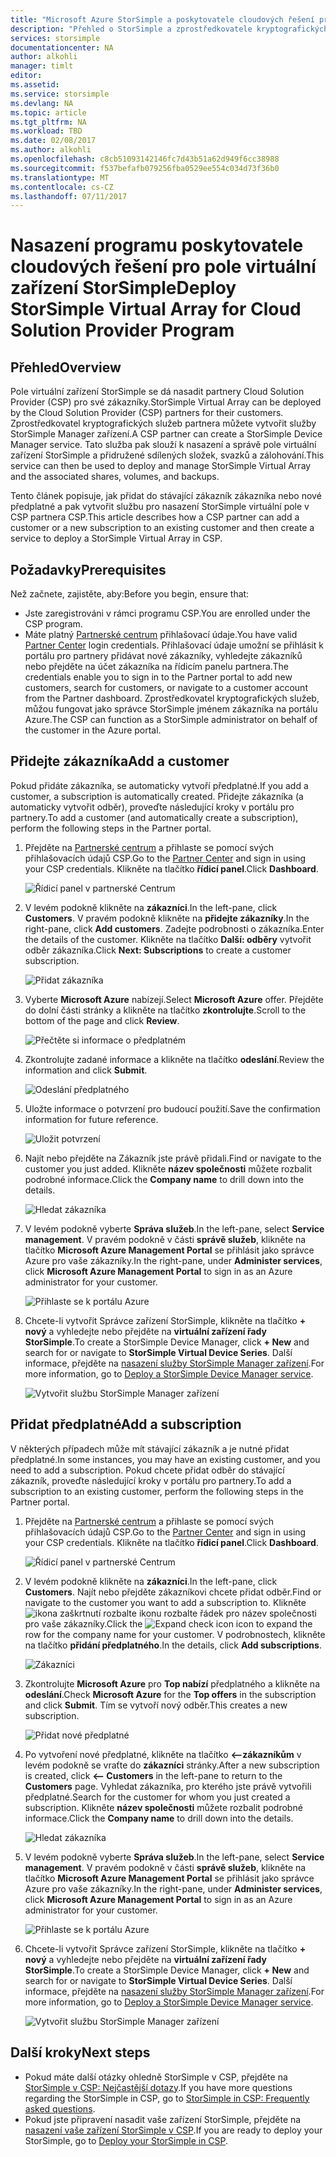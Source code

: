```yaml
---
title: "Microsoft Azure StorSimple a poskytovatele cloudových řešení programu přehled | Microsoft Docs"
description: "Přehled o StorSimple a zprostředkovatele kryptografických služeb pro partnery služby StorSimple."
services: storsimple
documentationcenter: NA
author: alkohli
manager: timlt
editor: 
ms.assetid: 
ms.service: storsimple
ms.devlang: NA
ms.topic: article
ms.tgt_pltfrm: NA
ms.workload: TBD
ms.date: 02/08/2017
ms.author: alkohli
ms.openlocfilehash: c8cb51093142146fc7d43b51a62d949f6cc38988
ms.sourcegitcommit: f537befafb079256fba0529ee554c034d73f36b0
ms.translationtype: MT
ms.contentlocale: cs-CZ
ms.lasthandoff: 07/11/2017
---
```

# <a name="deploy-storsimple-virtual-array-for-cloud-solution-provider-program"></a><span data-ttu-id="b653f-103">Nasazení programu poskytovatele cloudových řešení pro pole virtuální zařízení StorSimple</span><span class="sxs-lookup"><span data-stu-id="b653f-103">Deploy StorSimple Virtual Array for Cloud Solution Provider Program</span></span>

## <a name="overview"></a><span data-ttu-id="b653f-104">Přehled</span><span class="sxs-lookup"><span data-stu-id="b653f-104">Overview</span></span>

<span data-ttu-id="b653f-105">Pole virtuální zařízení StorSimple se dá nasadit partnery Cloud Solution Provider (CSP) pro své zákazníky.</span><span class="sxs-lookup"><span data-stu-id="b653f-105">StorSimple Virtual Array can be deployed by the Cloud Solution Provider (CSP) partners for their customers.</span></span> <span data-ttu-id="b653f-106">Zprostředkovatel kryptografických služeb partnera můžete vytvořit služby StorSimple Manager zařízení.</span><span class="sxs-lookup"><span data-stu-id="b653f-106">A CSP partner can create a StorSimple Device Manager service.</span></span> <span data-ttu-id="b653f-107">Tato služba pak slouží k nasazení a správě pole virtuální zařízení StorSimple a přidružené sdílených složek, svazků a zálohování.</span><span class="sxs-lookup"><span data-stu-id="b653f-107">This service can then be used to deploy and manage StorSimple Virtual Array and the associated shares, volumes, and backups.</span></span>

<span data-ttu-id="b653f-108">Tento článek popisuje, jak přidat do stávající zákazník zákazníka nebo nové předplatné a pak vytvořit službu pro nasazení StorSimple virtuální pole v CSP partnera CSP.</span><span class="sxs-lookup"><span data-stu-id="b653f-108">This article describes how a CSP partner can add a customer or a new subscription to an existing customer and then create a service to deploy a StorSimple Virtual Array in CSP.</span></span>

## <a name="prerequisites"></a><span data-ttu-id="b653f-109">Požadavky</span><span class="sxs-lookup"><span data-stu-id="b653f-109">Prerequisites</span></span>

<span data-ttu-id="b653f-110">Než začnete, zajistěte, aby:</span><span class="sxs-lookup"><span data-stu-id="b653f-110">Before you begin, ensure that:</span></span>

- <span data-ttu-id="b653f-111">Jste zaregistrováni v rámci programu CSP.</span><span class="sxs-lookup"><span data-stu-id="b653f-111">You are enrolled under the CSP program.</span></span>
- <span data-ttu-id="b653f-112">Máte platný [Partnerské centrum](http://partnercenter.microsoft.com/) přihlašovací údaje.</span><span class="sxs-lookup"><span data-stu-id="b653f-112">You have valid [Partner Center](http://partnercenter.microsoft.com/) login credentials.</span></span> <span data-ttu-id="b653f-113">Přihlašovací údaje umožní se přihlásit k portálu pro partnery přidávat nové zákazníky, vyhledejte zákazníků nebo přejděte na účet zákazníka na řídicím panelu partnera.</span><span class="sxs-lookup"><span data-stu-id="b653f-113">The credentials enable you to sign in to the Partner portal to add new customers, search for customers, or navigate to a customer account from the Partner dashboard.</span></span> <span data-ttu-id="b653f-114">Zprostředkovatel kryptografických služeb, můžou fungovat jako správce StorSimple jménem zákazníka na portálu Azure.</span><span class="sxs-lookup"><span data-stu-id="b653f-114">The CSP can function as a StorSimple administrator on behalf of the customer in the Azure portal.</span></span>
                             
## <a name="add-a-customer"></a><span data-ttu-id="b653f-115">Přidejte zákazníka</span><span class="sxs-lookup"><span data-stu-id="b653f-115">Add a customer</span></span>

<span data-ttu-id="b653f-116">Pokud přidáte zákazníka, se automaticky vytvoří předplatné.</span><span class="sxs-lookup"><span data-stu-id="b653f-116">If you add a customer, a subscription is automatically created.</span></span> <span data-ttu-id="b653f-117">Přidejte zákazníka (a automaticky vytvořit odběr), proveďte následující kroky v portálu pro partnery.</span><span class="sxs-lookup"><span data-stu-id="b653f-117">To add a customer (and automatically create a subscription), perform the following steps in the Partner portal.</span></span>

1. <span data-ttu-id="b653f-118">Přejděte na [Partnerské centrum](http://partnercenter.microsoft.com/) a přihlaste se pomocí svých přihlašovacích údajů CSP.</span><span class="sxs-lookup"><span data-stu-id="b653f-118">Go to the [Partner Center](http://partnercenter.microsoft.com/) and sign in using your CSP credentials.</span></span> <span data-ttu-id="b653f-119">Klikněte na tlačítko **řídicí panel**.</span><span class="sxs-lookup"><span data-stu-id="b653f-119">Click **Dashboard**.</span></span>

     ![Řídicí panel v partnerské Centrum](./media/storsimple-partner-csp-deploy/image1.png)
                              
2. <span data-ttu-id="b653f-121">V levém podokně klikněte na **zákazníci**.</span><span class="sxs-lookup"><span data-stu-id="b653f-121">In the left-pane, click **Customers**.</span></span> <span data-ttu-id="b653f-122">V pravém podokně klikněte na **přidejte zákazníky**.</span><span class="sxs-lookup"><span data-stu-id="b653f-122">In the right-pane, click **Add customers**.</span></span> <span data-ttu-id="b653f-123">Zadejte podrobnosti o zákazníka.</span><span class="sxs-lookup"><span data-stu-id="b653f-123">Enter the details of the customer.</span></span> <span data-ttu-id="b653f-124">Klikněte na tlačítko **Další: odběry** vytvořit odběr zákazníka.</span><span class="sxs-lookup"><span data-stu-id="b653f-124">Click **Next: Subscriptions** to create a customer subscription.</span></span>

    ![Přidat zákazníka](./media/storsimple-partner-csp-deploy/image2.png)

3.  <span data-ttu-id="b653f-126">Vyberte **Microsoft Azure** nabízejí.</span><span class="sxs-lookup"><span data-stu-id="b653f-126">Select **Microsoft Azure** offer.</span></span> <span data-ttu-id="b653f-127">Přejděte do dolní části stránky a klikněte na tlačítko **zkontrolujte**.</span><span class="sxs-lookup"><span data-stu-id="b653f-127">Scroll to the bottom of the page and click **Review**.</span></span>

    ![Přečtěte si informace o předplatném](./media/storsimple-partner-csp-deploy/image3.png)
                              
4. <span data-ttu-id="b653f-129">Zkontrolujte zadané informace a klikněte na tlačítko **odeslání**.</span><span class="sxs-lookup"><span data-stu-id="b653f-129">Review the information and click **Submit**.</span></span>

    ![Odeslání předplatného](./media/storsimple-partner-csp-deploy/image4.png)

5. <span data-ttu-id="b653f-131">Uložte informace o potvrzení pro budoucí použití.</span><span class="sxs-lookup"><span data-stu-id="b653f-131">Save the confirmation information for future reference.</span></span>

    ![Uložit potvrzení](./media/storsimple-partner-csp-deploy/image5.png)

6. <span data-ttu-id="b653f-133">Najít nebo přejděte na Zákazník jste právě přidali.</span><span class="sxs-lookup"><span data-stu-id="b653f-133">Find or navigate to the customer you just added.</span></span> <span data-ttu-id="b653f-134">Klikněte **název společnosti** můžete rozbalit podrobné informace.</span><span class="sxs-lookup"><span data-stu-id="b653f-134">Click the **Company name** to drill down into the details.</span></span>

    ![Hledat zákazníka](./media/storsimple-partner-csp-deploy/image6.png)  

7. <span data-ttu-id="b653f-136">V levém podokně vyberte **Správa služeb**.</span><span class="sxs-lookup"><span data-stu-id="b653f-136">In the left-pane, select **Service management**.</span></span> <span data-ttu-id="b653f-137">V pravém podokně v části **správě služeb**, klikněte na tlačítko **Microsoft Azure Management Portal** se přihlásit jako správce Azure pro vaše zákazníky.</span><span class="sxs-lookup"><span data-stu-id="b653f-137">In the right-pane, under **Administer services**, click **Microsoft Azure Management Portal** to sign in as an Azure administrator for your customer.</span></span>

    ![Přihlaste se k portálu Azure](./media/storsimple-partner-csp-deploy/image9.png)

8. <span data-ttu-id="b653f-139">Chcete-li vytvořit Správce zařízení StorSimple, klikněte na tlačítko **+ nový** a vyhledejte nebo přejděte na **virtuální zařízení řady StorSimple**.</span><span class="sxs-lookup"><span data-stu-id="b653f-139">To create a StorSimple Device Manager, click **+ New** and search for or navigate to **StorSimple Virtual Device Series**.</span></span> <span data-ttu-id="b653f-140">Další informace, přejděte na [nasazení služby StorSimple Manager zařízení](storsimple-virtual-array-manage-service.md).</span><span class="sxs-lookup"><span data-stu-id="b653f-140">For more information, go to [Deploy a StorSimple Device Manager service](storsimple-virtual-array-manage-service.md).</span></span>

    ![Vytvořit službu StorSimple Manager zařízení](./media/storsimple-partner-csp-deploy/image8.png)


## <a name="add-a-subscription"></a><span data-ttu-id="b653f-142">Přidat předplatné</span><span class="sxs-lookup"><span data-stu-id="b653f-142">Add a subscription</span></span>

<span data-ttu-id="b653f-143">V některých případech může mít stávající zákazník a je nutné přidat předplatné.</span><span class="sxs-lookup"><span data-stu-id="b653f-143">In some instances, you may have an existing customer, and you need to add a subscription.</span></span> <span data-ttu-id="b653f-144">Pokud chcete přidat odběr do stávající zákazník, proveďte následující kroky v portálu pro partnery.</span><span class="sxs-lookup"><span data-stu-id="b653f-144">To add a subscription to an existing customer, perform the following steps in the Partner portal.</span></span>

1. <span data-ttu-id="b653f-145">Přejděte na [Partnerské centrum](http://partnercenter.microsoft.com/) a přihlaste se pomocí svých přihlašovacích údajů CSP.</span><span class="sxs-lookup"><span data-stu-id="b653f-145">Go to the [Partner Center](http://partnercenter.microsoft.com/) and sign in using your CSP credentials.</span></span> <span data-ttu-id="b653f-146">Klikněte na tlačítko **řídicí panel**.</span><span class="sxs-lookup"><span data-stu-id="b653f-146">Click **Dashboard**.</span></span>

     ![Řídicí panel v partnerské Centrum](./media/storsimple-partner-csp-deploy/image1.png)
                              
2. <span data-ttu-id="b653f-148">V levém podokně klikněte na **zákazníci**.</span><span class="sxs-lookup"><span data-stu-id="b653f-148">In the left-pane, click **Customers**.</span></span> <span data-ttu-id="b653f-149">Najít nebo přejděte zákazníkovi chcete přidat odběr.</span><span class="sxs-lookup"><span data-stu-id="b653f-149">Find or navigate to the customer you want to add a subscription to.</span></span> <span data-ttu-id="b653f-150">Klikněte ![ikona zaškrtnutí rozbalte](./media/storsimple-partner-csp-deploy/expand_pane_icon.png) ikonu rozbalte řádek pro název společnosti pro vaše zákazníky.</span><span class="sxs-lookup"><span data-stu-id="b653f-150">Click the ![Expand check icon](./media/storsimple-partner-csp-deploy/expand_pane_icon.png) icon to expand the row for the company name for your customer.</span></span> <span data-ttu-id="b653f-151">V podrobnostech, klikněte na tlačítko **přidání předplatného**.</span><span class="sxs-lookup"><span data-stu-id="b653f-151">In the details, click **Add subscriptions**.</span></span>

    ![Zákazníci](./media/storsimple-partner-csp-deploy/image10.png)

3. <span data-ttu-id="b653f-153">Zkontrolujte **Microsoft Azure** pro **Top nabízí** předplatného a klikněte na **odeslání**.</span><span class="sxs-lookup"><span data-stu-id="b653f-153">Check **Microsoft Azure** for the **Top offers** in the subscription and click **Submit**.</span></span> <span data-ttu-id="b653f-154">Tím se vytvoří nový odběr.</span><span class="sxs-lookup"><span data-stu-id="b653f-154">This creates a new subscription.</span></span>

    ![Přidat nové předplatné](./media/storsimple-partner-csp-deploy/image11.png)

6. <span data-ttu-id="b653f-156">Po vytvoření nové předplatné, klikněte na tlačítko **<--zákazníkům** v levém podokně se vraťte do **zákazníci** stránky.</span><span class="sxs-lookup"><span data-stu-id="b653f-156">After a new subscription is created, click **<-- Customers** in the left-pane to return to the **Customers** page.</span></span> <span data-ttu-id="b653f-157">Vyhledat zákazníka, pro kterého jste právě vytvořili předplatné.</span><span class="sxs-lookup"><span data-stu-id="b653f-157">Search for the customer for whom you just created a subscription.</span></span> <span data-ttu-id="b653f-158">Klikněte **název společnosti** můžete rozbalit podrobné informace.</span><span class="sxs-lookup"><span data-stu-id="b653f-158">Click the **Company name** to drill down into the details.</span></span>

    ![Hledat zákazníka](./media/storsimple-partner-csp-deploy/image6.png)  

7. <span data-ttu-id="b653f-160">V levém podokně vyberte **Správa služeb**.</span><span class="sxs-lookup"><span data-stu-id="b653f-160">In the left-pane, select **Service management**.</span></span> <span data-ttu-id="b653f-161">V pravém podokně v části **správě služeb**, klikněte na tlačítko **Microsoft Azure Management Portal** se přihlásit jako správce Azure pro vaše zákazníky.</span><span class="sxs-lookup"><span data-stu-id="b653f-161">In the right-pane, under **Administer services**, click **Microsoft Azure Management Portal** to sign in as an Azure administrator for your customer.</span></span>

    ![Přihlaste se k portálu Azure](./media/storsimple-partner-csp-deploy/image9.png)

8. <span data-ttu-id="b653f-163">Chcete-li vytvořit Správce zařízení StorSimple, klikněte na tlačítko **+ nový** a vyhledejte nebo přejděte na **virtuální zařízení řady StorSimple**.</span><span class="sxs-lookup"><span data-stu-id="b653f-163">To create a StorSimple Device Manager, click **+ New** and search for or navigate to **StorSimple Virtual Device Series**.</span></span> <span data-ttu-id="b653f-164">Další informace, přejděte na [nasazení služby StorSimple Manager zařízení](storsimple-virtual-array-manage-service.md).</span><span class="sxs-lookup"><span data-stu-id="b653f-164">For more information, go to [Deploy a StorSimple Device Manager service](storsimple-virtual-array-manage-service.md).</span></span>

    ![Vytvořit službu StorSimple Manager zařízení](./media/storsimple-partner-csp-deploy/image8.png)

## <a name="next-steps"></a><span data-ttu-id="b653f-166">Další kroky</span><span class="sxs-lookup"><span data-stu-id="b653f-166">Next steps</span></span>

- <span data-ttu-id="b653f-167">Pokud máte další otázky ohledně StorSimple v CSP, přejděte na [StorSimple v CSP: Nejčastější dotazy](storsimple-partner-csp-faq.md).</span><span class="sxs-lookup"><span data-stu-id="b653f-167">If you have more questions regarding the StorSimple in CSP, go to [StorSimple in CSP: Frequently asked questions](storsimple-partner-csp-faq.md).</span></span>
- <span data-ttu-id="b653f-168">Pokud jste připravení nasadit vaše zařízení StorSimple, přejděte na [nasazení vaše zařízení StorSimple v CSP](storsimple-partner-csp-deploy.md).</span><span class="sxs-lookup"><span data-stu-id="b653f-168">If you are ready to deploy your StorSimple, go to [Deploy your StorSimple in CSP](storsimple-partner-csp-deploy.md).</span></span>

